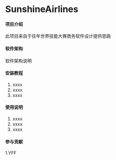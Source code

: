 # SunshineAirlines

#### 项目介绍
此项目来自于往年世界技能大赛商务软件设计提供思路

#### 软件架构
软件架构说明


#### 安装教程

1. xxxx
2. xxxx
3. xxxx

#### 使用说明

1. xxxx
2. xxxx
3. xxxx

#### 参与贡献

1.YFF